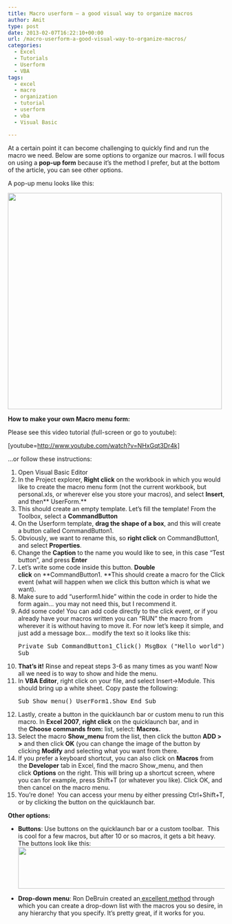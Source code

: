 ```yaml
---
title: Macro userform – a good visual way to organize macros
author: Amit
type: post
date: 2013-02-07T16:22:10+00:00
url: /macro-userform-a-good-visual-way-to-organize-macros/
categories:
  - Excel
  - Tutorials
  - Userform
  - VBA
tags:
  - excel
  - macro
  - organization
  - tutorial
  - userform
  - vba
  - Visual Basic

---
```

At a certain point it can become challenging to quickly find and run the macro we need. Below are some options to organize our macros. I will focus on using a **pop-up form** because it&#8217;s the method I prefer, but at the bottom of the article, you can see other options.

A pop-up menu looks like this:

[<img title="pop-up example" src="http://macrosforexcel.files.wordpress.com/2012/08/pop-up-example.jpg?resize=497%2C503" alt="" width="497" height="503" data-recalc-dims="1" />][1]

**How to make your own Macro menu form:**

Please see this video tutorial (full-screen or go to youtube):

[youtube=http://www.youtube.com/watch?v=NHxGqt3Dr4k]

&#8230;or follow these instructions:

  1. Open Visual Basic Editor
  2. In the Project explorer, **Right click** on the workbook in which you would like to create the macro menu form (not the current workbook, but personal.xls, or wherever else you store your macros), and select **Insert**, and then** UserForm.**
  3. This should create an empty template. Let&#8217;s fill the template! From the Toolbox, select a **CommandButton**
  4. On the Userform template, **drag the shape of a box**, and this will create a button called CommandButton1.
  5. Obviously, we want to rename this, so **right click** on CommandButton1, and select **Properties**.
  6. Change the **Caption** to the name you would like to see, in this case &#8220;Test button&#8221;, and press **Enter**
  7. Let&#8217;s write some code inside this button. **Double click** on **CommandButton1. **This should create a macro for the Click event (what will happen when we click this button which is what we want).
  8. Make sure to add &#8220;userform1.hide&#8221; within the code in order to hide the form again&#8230; you may not need this, but I recommend it.
  9. Add some code! You can add code directly to the click event, or if you already have your macros written you can &#8220;RUN&#8221; the macro from wherever it is without having to move it. For now let&#8217;s keep it simple, and just add a message box&#8230; modify the text so it looks like this: 
    <pre>Private Sub CommandButton1_Click()
    MsgBox ("Hello world")
End Sub
</pre>

 10. **That&#8217;s it!** Rinse and repeat steps 3-6 as many times as you want! Now all we need is to way to show and hide the menu.
 11. In **VBA Editor**, right click on your file, and select Insert->Module. This should bring up a white sheet. Copy paste the following: 
    <pre>Sub Show_menu()
 UserForm1.Show
End Sub
</pre>

 12. Lastly, create a button in the quicklaunch bar or custom menu to run this macro. In **Excel 2007**, **right click** on the quicklaunch bar, and in the **Choose commands from:** list, select: **Macros.**
 13. Select the macro **Show_menu** from the list, then click the button **ADD > >** and then click **OK** (you can change the image of the button by clicking **Modify** and selecting what you want from there.
 14. If you prefer a keyboard shortcut, you can also click on **Macros** from the **Developer** tab in Excel, find the macro Show_menu, and then click **Options** on the right. This will bring up a shortcut screen, where you can for example, press Shift+T (or whatever you like). Click OK, and then cancel on the macro menu.
 15. You&#8217;re done!  You can access your menu by either pressing Ctrl+Shift+T, or by clicking the button on the quicklaunch bar.

**Other options:**

  * **Buttons**: Use buttons on the quicklaunch bar or a custom toolbar.  This is cool for a few macros, but after 10 or so macros, it gets a bit heavy. The buttons look like this:[<img title="custom_buttons" src="http://macrosforexcel.files.wordpress.com/2012/08/custom_buttons.png?resize=497%2C97" alt="" width="497" height="97" data-recalc-dims="1" />][2]

  * **Drop-down menu**: Ron DeBruin created an<a title="Menu for favorite macros in Excel 2007-2010 (for one workbook)" href="http://www.rondebruin.nl/qat2.htm" target="_blank"> excellent method</a> through which you can create a drop-down list with the macros you so desire, in any hierarchy that you specify. It&#8217;s pretty great, if it works for you.

 [1]: http://macrosforexcel.files.wordpress.com/2012/08/pop-up-example.jpg?resize=497%2C503
 [2]: http://macrosforexcel.files.wordpress.com/2012/08/custom_buttons.png?resize=497%2C97